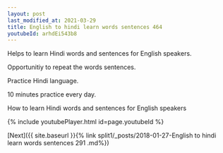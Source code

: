 ```yaml
---
layout: post
last_modified_at: 2021-03-29
title: English to hindi learn words sentences 464 
youtubeId: arhdEi543b8
---
```

 
 
Helps to learn Hindi words and sentences for English speakers.

Opportunitiy to repeat the words sentences. 

Practice Hindi language. 
 
10 minutes practice every day. 
 
How to learn Hindi words and sentences for English speakers 
 
{% include youtubePlayer.html id=page.youtubeId %}
 
 
[Next]({{ site.baseurl }}{% link  split1/_posts/2018-01-27-English to hindi learn words sentences 291 .md%})
 
